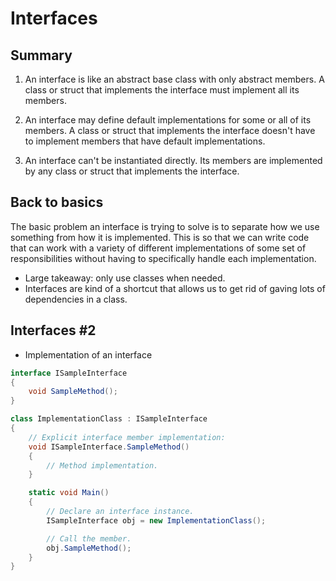# Interfaces

## Summary
1. An interface is like an abstract base class with only abstract members. A class or struct that implements the interface must implement all its members. 

2. An interface may define default implementations for some or all of its members. A class or struct that implements the interface doesn't have to implement members that have default implementations. 

3. An interface can't be instantiated directly. Its members are implemented by any class or struct that implements the interface.

## Back to basics

The basic problem an interface is trying to solve is to separate how we use something from how it is implemented. This is so that we can write code that can work with a variety of different implementations of some set of responsibilities without having to specifically handle each implementation.  
- Large takeaway: only use classes when needed.
- Interfaces are kind of a shortcut that allows us to get rid of gaving lots of dependencies in a class.

## Interfaces #2

- Implementation of an interface
``` cs
interface ISampleInterface
{
    void SampleMethod();
}

class ImplementationClass : ISampleInterface
{
    // Explicit interface member implementation:
    void ISampleInterface.SampleMethod()
    {
        // Method implementation.
    }

    static void Main()
    {
        // Declare an interface instance.
        ISampleInterface obj = new ImplementationClass();

        // Call the member.
        obj.SampleMethod();
    }
}
```
